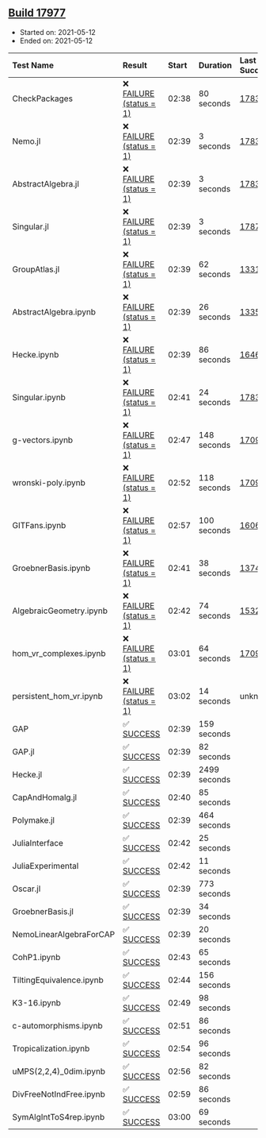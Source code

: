 ## [Build 17977](https://oscarci.mathematik.uni-kl.de/job/oscar/17977/)

* Started on: 2021-05-12
* Ended on: 2021-05-12

| Test Name    | Result | Start | Duration | Last Success | First Failure |
|:-------------|:-------|:------|:---------|:-------------|:--------------|
| CheckPackages | ❌ [FAILURE (status = 1)](https://oscarci.mathematik.uni-kl.de/job/oscar/17977/artifact/logs/build-17977/CheckPackages.log) | 02:38 | 80 seconds | [17832](https://oscarci.mathematik.uni-kl.de/job/oscar/17832/) | [17833](https://oscarci.mathematik.uni-kl.de/job/oscar/17833/) |
| Nemo.jl | ❌ [FAILURE (status = 1)](https://oscarci.mathematik.uni-kl.de/job/oscar/17977/artifact/logs/build-17977/Nemo.jl.log) | 02:39 | 3 seconds | [17835](https://oscarci.mathematik.uni-kl.de/job/oscar/17835/) | [17836](https://oscarci.mathematik.uni-kl.de/job/oscar/17836/) |
| AbstractAlgebra.jl | ❌ [FAILURE (status = 1)](https://oscarci.mathematik.uni-kl.de/job/oscar/17977/artifact/logs/build-17977/AbstractAlgebra.jl.log) | 02:39 | 3 seconds | [17831](https://oscarci.mathematik.uni-kl.de/job/oscar/17831/) | [17832](https://oscarci.mathematik.uni-kl.de/job/oscar/17832/) |
| Singular.jl | ❌ [FAILURE (status = 1)](https://oscarci.mathematik.uni-kl.de/job/oscar/17977/artifact/logs/build-17977/Singular.jl.log) | 02:39 | 3 seconds | [17871](https://oscarci.mathematik.uni-kl.de/job/oscar/17871/) | [17872](https://oscarci.mathematik.uni-kl.de/job/oscar/17872/) |
| GroupAtlas.jl | ❌ [FAILURE (status = 1)](https://oscarci.mathematik.uni-kl.de/job/oscar/17977/artifact/logs/build-17977/GroupAtlas.jl.log) | 02:39 | 62 seconds | [13311](https://oscarci.mathematik.uni-kl.de/job/oscar/13311/) | [13312](https://oscarci.mathematik.uni-kl.de/job/oscar/13312/) |
| AbstractAlgebra.ipynb | ❌ [FAILURE (status = 1)](https://oscarci.mathematik.uni-kl.de/job/oscar/17977/artifact/logs/build-17977/AbstractAlgebra.ipynb.log) | 02:39 | 26 seconds | [13355](https://oscarci.mathematik.uni-kl.de/job/oscar/13355/) | [13356](https://oscarci.mathematik.uni-kl.de/job/oscar/13356/) |
| Hecke.ipynb | ❌ [FAILURE (status = 1)](https://oscarci.mathematik.uni-kl.de/job/oscar/17977/artifact/logs/build-17977/Hecke.ipynb.log) | 02:39 | 86 seconds | [16463](https://oscarci.mathematik.uni-kl.de/job/oscar/16463/) | [16464](https://oscarci.mathematik.uni-kl.de/job/oscar/16464/) |
| Singular.ipynb | ❌ [FAILURE (status = 1)](https://oscarci.mathematik.uni-kl.de/job/oscar/17977/artifact/logs/build-17977/Singular.ipynb.log) | 02:41 | 24 seconds | [17835](https://oscarci.mathematik.uni-kl.de/job/oscar/17835/) | [17836](https://oscarci.mathematik.uni-kl.de/job/oscar/17836/) |
| g-vectors.ipynb | ❌ [FAILURE (status = 1)](https://oscarci.mathematik.uni-kl.de/job/oscar/17977/artifact/logs/build-17977/g-vectors.ipynb.log) | 02:47 | 148 seconds | [17099](https://oscarci.mathematik.uni-kl.de/job/oscar/17099/) | [17100](https://oscarci.mathematik.uni-kl.de/job/oscar/17100/) |
| wronski-poly.ipynb | ❌ [FAILURE (status = 1)](https://oscarci.mathematik.uni-kl.de/job/oscar/17977/artifact/logs/build-17977/wronski-poly.ipynb.log) | 02:52 | 118 seconds | [17098](https://oscarci.mathematik.uni-kl.de/job/oscar/17098/) | [17099](https://oscarci.mathematik.uni-kl.de/job/oscar/17099/) |
| GITFans.ipynb | ❌ [FAILURE (status = 1)](https://oscarci.mathematik.uni-kl.de/job/oscar/17977/artifact/logs/build-17977/GITFans.ipynb.log) | 02:57 | 100 seconds | [16068](https://oscarci.mathematik.uni-kl.de/job/oscar/16068/) | [16069](https://oscarci.mathematik.uni-kl.de/job/oscar/16069/) |
| GroebnerBasis.ipynb | ❌ [FAILURE (status = 1)](https://oscarci.mathematik.uni-kl.de/job/oscar/17977/artifact/logs/build-17977/GroebnerBasis.ipynb.log) | 02:41 | 38 seconds | [13748](https://oscarci.mathematik.uni-kl.de/job/oscar/13748/) | [13749](https://oscarci.mathematik.uni-kl.de/job/oscar/13749/) |
| AlgebraicGeometry.ipynb | ❌ [FAILURE (status = 1)](https://oscarci.mathematik.uni-kl.de/job/oscar/17977/artifact/logs/build-17977/AlgebraicGeometry.ipynb.log) | 02:42 | 74 seconds | [15322](https://oscarci.mathematik.uni-kl.de/job/oscar/15322/) | [15323](https://oscarci.mathematik.uni-kl.de/job/oscar/15323/) |
| hom_vr_complexes.ipynb | ❌ [FAILURE (status = 1)](https://oscarci.mathematik.uni-kl.de/job/oscar/17977/artifact/logs/build-17977/hom_vr_complexes.ipynb.log) | 03:01 | 64 seconds | [17099](https://oscarci.mathematik.uni-kl.de/job/oscar/17099/) | [17100](https://oscarci.mathematik.uni-kl.de/job/oscar/17100/) |
| persistent_hom_vr.ipynb | ❌ [FAILURE (status = 1)](https://oscarci.mathematik.uni-kl.de/job/oscar/17977/artifact/logs/build-17977/persistent_hom_vr.ipynb.log) | 03:02 | 14 seconds | unknown | unknown |
| GAP | ✅ [SUCCESS](https://oscarci.mathematik.uni-kl.de/job/oscar/17977/artifact/logs/build-17977/GAP.log) | 02:39 | 159 seconds |  |  |
| GAP.jl | ✅ [SUCCESS](https://oscarci.mathematik.uni-kl.de/job/oscar/17977/artifact/logs/build-17977/GAP.jl.log) | 02:39 | 82 seconds |  |  |
| Hecke.jl | ✅ [SUCCESS](https://oscarci.mathematik.uni-kl.de/job/oscar/17977/artifact/logs/build-17977/Hecke.jl.log) | 02:39 | 2499 seconds |  |  |
| CapAndHomalg.jl | ✅ [SUCCESS](https://oscarci.mathematik.uni-kl.de/job/oscar/17977/artifact/logs/build-17977/CapAndHomalg.jl.log) | 02:40 | 85 seconds |  |  |
| Polymake.jl | ✅ [SUCCESS](https://oscarci.mathematik.uni-kl.de/job/oscar/17977/artifact/logs/build-17977/Polymake.jl.log) | 02:39 | 464 seconds |  |  |
| JuliaInterface | ✅ [SUCCESS](https://oscarci.mathematik.uni-kl.de/job/oscar/17977/artifact/logs/build-17977/JuliaInterface.log) | 02:42 | 25 seconds |  |  |
| JuliaExperimental | ✅ [SUCCESS](https://oscarci.mathematik.uni-kl.de/job/oscar/17977/artifact/logs/build-17977/JuliaExperimental.log) | 02:42 | 11 seconds |  |  |
| Oscar.jl | ✅ [SUCCESS](https://oscarci.mathematik.uni-kl.de/job/oscar/17977/artifact/logs/build-17977/Oscar.jl.log) | 02:39 | 773 seconds |  |  |
| GroebnerBasis.jl | ✅ [SUCCESS](https://oscarci.mathematik.uni-kl.de/job/oscar/17977/artifact/logs/build-17977/GroebnerBasis.jl.log) | 02:39 | 34 seconds |  |  |
| NemoLinearAlgebraForCAP | ✅ [SUCCESS](https://oscarci.mathematik.uni-kl.de/job/oscar/17977/artifact/logs/build-17977/NemoLinearAlgebraForCAP.log) | 02:39 | 20 seconds |  |  |
| CohP1.ipynb | ✅ [SUCCESS](https://oscarci.mathematik.uni-kl.de/job/oscar/17977/artifact/logs/build-17977/CohP1.ipynb.log) | 02:43 | 65 seconds |  |  |
| TiltingEquivalence.ipynb | ✅ [SUCCESS](https://oscarci.mathematik.uni-kl.de/job/oscar/17977/artifact/logs/build-17977/TiltingEquivalence.ipynb.log) | 02:44 | 156 seconds |  |  |
| K3-16.ipynb | ✅ [SUCCESS](https://oscarci.mathematik.uni-kl.de/job/oscar/17977/artifact/logs/build-17977/K3-16.ipynb.log) | 02:49 | 98 seconds |  |  |
| c-automorphisms.ipynb | ✅ [SUCCESS](https://oscarci.mathematik.uni-kl.de/job/oscar/17977/artifact/logs/build-17977/c-automorphisms.ipynb.log) | 02:51 | 86 seconds |  |  |
| Tropicalization.ipynb | ✅ [SUCCESS](https://oscarci.mathematik.uni-kl.de/job/oscar/17977/artifact/logs/build-17977/Tropicalization.ipynb.log) | 02:54 | 96 seconds |  |  |
| uMPS(2,2,4)_0dim.ipynb | ✅ [SUCCESS](https://oscarci.mathematik.uni-kl.de/job/oscar/17977/artifact/logs/build-17977/uMPS-2-2-4-_0dim.ipynb.log) | 02:56 | 82 seconds |  |  |
| DivFreeNotIndFree.ipynb | ✅ [SUCCESS](https://oscarci.mathematik.uni-kl.de/job/oscar/17977/artifact/logs/build-17977/DivFreeNotIndFree.ipynb.log) | 02:59 | 86 seconds |  |  |
| SymAlgIntToS4rep.ipynb | ✅ [SUCCESS](https://oscarci.mathematik.uni-kl.de/job/oscar/17977/artifact/logs/build-17977/SymAlgIntToS4rep.ipynb.log) | 03:00 | 69 seconds |  |  |

